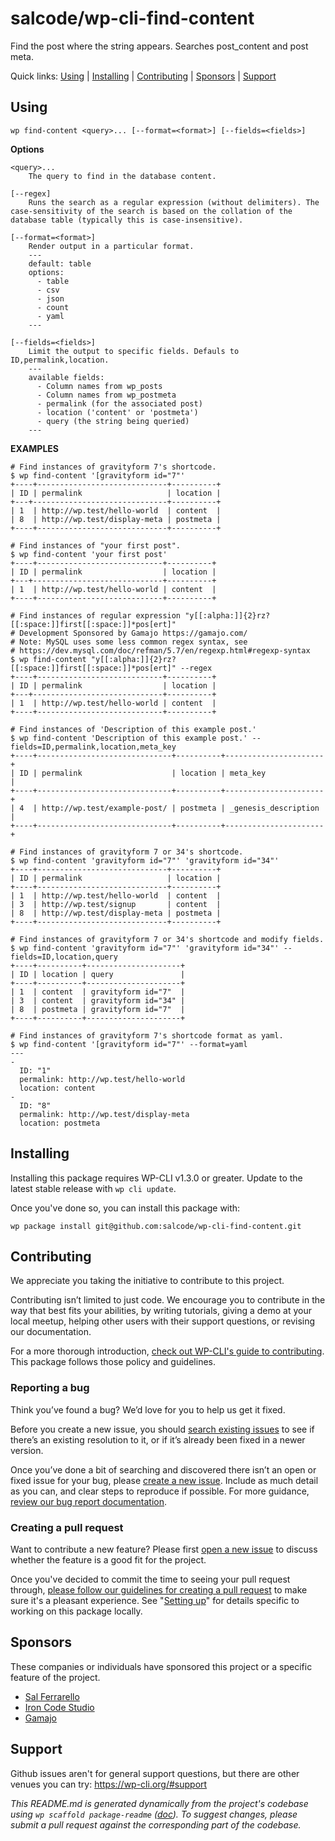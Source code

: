 salcode/wp-cli-find-content
===========================

Find the post where the string appears. Searches post_content and post meta.



Quick links: [Using](#using) | [Installing](#installing) | [Contributing](#contributing) | [Sponsors](#sponsors) | [Support](#support)

## Using

~~~
wp find-content <query>... [--format=<format>] [--fields=<fields>]
~~~

**Options**

    <query>...
        The query to find in the database content.

    [--regex]
        Runs the search as a regular expression (without delimiters). The case-sensitivity of the search is based on the collation of the database table (typically this is case-insensitive).

    [--format=<format>]
        Render output in a particular format.
        ---
        default: table
        options:
          - table
          - csv
          - json
          - count
          - yaml
        ---

    [--fields=<fields>]
        Limit the output to specific fields. Defauls to ID,permalink,location.
        ---
        available fields:
          - Column names from wp_posts
          - Column names from wp_postmeta
          - permalink (for the associated post)
          - location ('content' or 'postmeta')
          - query (the string being queried)
        ---

**EXAMPLES**

    # Find instances of gravityform 7's shortcode.
    $ wp find-content '[gravityform id="7"'
    +----+-----------------------------+----------+
    | ID | permalink                   | location |
    +---+------------------------------+----------+
    | 1  | http://wp.test/hello-world  | content  |
    | 8  | http://wp.test/display-meta | postmeta |
    +----+-----------------------------+----------+

    # Find instances of "your first post".
    $ wp find-content 'your first post'
    +----+----------------------------+----------+
    | ID | permalink                  | location |
    +---+-----------------------------+----------+
    | 1  | http://wp.test/hello-world | content  |
    +----+----------------------------+----------+

    # Find instances of regular expression "y[[:alpha:]]{2}rz?[[:space:]]first[[:space:]]*pos[ert]"
    # Development Sponsored by Gamajo https://gamajo.com/
    # Note: MySQL uses some less common regex syntax, see
    # https://dev.mysql.com/doc/refman/5.7/en/regexp.html#regexp-syntax
    $ wp find-content "y[[:alpha:]]{2}rz?[[:space:]]first[[:space:]]*pos[ert]" --regex
    +----+----------------------------+----------+
    | ID | permalink                  | location |
    +---+-----------------------------+----------+
    | 1  | http://wp.test/hello-world | content  |
    +----+----------------------------+----------+

    # Find instances of 'Description of this example post.'
    $ wp find-content 'Description of this example post.' --fields=ID,permalink,location,meta_key
    +----+------------------------------+----------+----------------------+
    | ID | permalink                    | location | meta_key             |
    +----+------------------------------+----------+----------------------+
    | 4  | http://wp.test/example-post/ | postmeta | _genesis_description |
    +----+------------------------------+----------+----------------------+

    # Find instances of gravityform 7 or 34's shortcode.
    $ wp find-content 'gravityform id="7"' 'gravityform id="34"'
    +----+-----------------------------+----------+
    | ID | permalink                   | location |
    +----+-----------------------------+----------+
    | 1  | http://wp.test/hello-world  | content  |
    | 3  | http://wp.test/signup       | content  |
    | 8  | http://wp.test/display-meta | postmeta |
    +----+-----------------------------+----------+

    # Find instances of gravityform 7 or 34's shortcode and modify fields.
    $ wp find-content 'gravityform id="7"' 'gravityform id="34"' --fields=ID,location,query
    +----+----------+---------------------+
    | ID | location | query               |
    +----+----------+---------------------+
    | 1  | content  | gravityform id="7"  |
    | 3  | content  | gravityform id="34" |
    | 8  | postmeta | gravityform id="7"  |
    +----+----------+---------------------+

    # Find instances of gravityform 7's shortcode format as yaml.
    $ wp find-content '[gravityform id="7"' --format=yaml
    ---
    -
      ID: "1"
      permalink: http://wp.test/hello-world
      location: content
    -
      ID: "8"
      permalink: http://wp.test/display-meta
      location: postmeta

## Installing

Installing this package requires WP-CLI v1.3.0 or greater. Update to the latest stable release with `wp cli update`.

Once you've done so, you can install this package with:

    wp package install git@github.com:salcode/wp-cli-find-content.git

## Contributing

We appreciate you taking the initiative to contribute to this project.

Contributing isn’t limited to just code. We encourage you to contribute in the way that best fits your abilities, by writing tutorials, giving a demo at your local meetup, helping other users with their support questions, or revising our documentation.

For a more thorough introduction, [check out WP-CLI's guide to contributing](https://make.wordpress.org/cli/handbook/contributing/). This package follows those policy and guidelines.

### Reporting a bug

Think you’ve found a bug? We’d love for you to help us get it fixed.

Before you create a new issue, you should [search existing issues](https://github.com/salcode/wp-cli-find-content/issues?q=label%3Abug%20) to see if there’s an existing resolution to it, or if it’s already been fixed in a newer version.

Once you’ve done a bit of searching and discovered there isn’t an open or fixed issue for your bug, please [create a new issue](https://github.com/salcode/wp-cli-find-content/issues/new). Include as much detail as you can, and clear steps to reproduce if possible. For more guidance, [review our bug report documentation](https://make.wordpress.org/cli/handbook/bug-reports/).

### Creating a pull request

Want to contribute a new feature? Please first [open a new issue](https://github.com/salcode/wp-cli-find-content/issues/new) to discuss whether the feature is a good fit for the project.

Once you've decided to commit the time to seeing your pull request through, [please follow our guidelines for creating a pull request](https://make.wordpress.org/cli/handbook/pull-requests/) to make sure it's a pleasant experience. See "[Setting up](https://make.wordpress.org/cli/handbook/pull-requests/#setting-up)" for details specific to working on this package locally.

## Sponsors

These companies or individuals have sponsored this project or a specific
feature of the project.

- [Sal Ferrarello](@salcode)
- [Iron Code Studio](@ironcodestudio)
- [Gamajo](@gamajo)

## Support

Github issues aren't for general support questions, but there are other venues you can try: https://wp-cli.org/#support


*This README.md is generated dynamically from the project's codebase using `wp scaffold package-readme` ([doc](https://github.com/wp-cli/scaffold-package-command#wp-scaffold-package-readme)). To suggest changes, please submit a pull request against the corresponding part of the codebase.*
